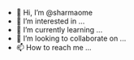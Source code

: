 - 👋 Hi, I’m @sharmaome
- 👀 I’m interested in ...
- 🌱 I’m currently learning ...
- 💞️ I’m looking to collaborate on ...
- 📫 How to reach me ...

<!---
sharmaome/sharmaome is a ✨ special ✨ repository because its `README.md` (this file) appears on your GitHub profile.
You can click the Preview link to take a look at your changes.
--->
